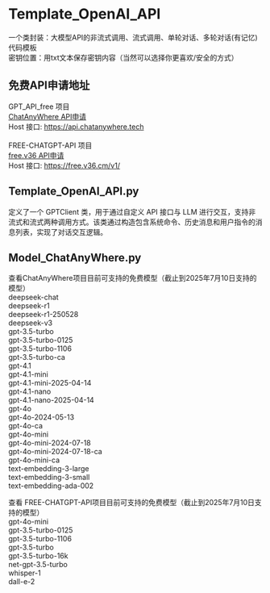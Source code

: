 # Template_OpenAI_API
一个类封装：大模型API的非流式调用、流式调用、单轮对话、多轮对话(有记忆)代码模板<br>
密钥位置：用txt文本保存密钥内容（当然可以选择你更喜欢/安全的方式）

## 免费API申请地址
GPT_API_free 项目 <br>
[ChatAnyWhere API申请](https://api.chatanywhere.org/v1/oauth/free/render)<br>
Host 接口: https://api.chatanywhere.tech <br>
<br>
FREE-CHATGPT-API 项目 <br>
[free.v36 API申请](https://free.v36.cm/oauth/github)<br>
Host 接口: https://free.v36.cm/v1/<br>

## Template_OpenAI_API.py
定义了一个 GPTClient 类，用于通过自定义 API 接口与 LLM 进行交互，支持非流式和流式两种调用方式。该类通过构造包含系统命令、历史消息和用户指令的消息列表，实现了对话交互逻辑。

## Model_ChatAnyWhere.py
查看ChatAnyWhere项目目前可支持的免费模型（截止到2025年7月10日支持的模型）<br>
deepseek-chat<br>
deepseek-r1<br>
deepseek-r1-250528<br>
deepseek-v3<br>
gpt-3.5-turbo<br>
gpt-3.5-turbo-0125<br>
gpt-3.5-turbo-1106<br>
gpt-3.5-turbo-ca<br>
gpt-4.1<br>
gpt-4.1-mini<br>
gpt-4.1-mini-2025-04-14<br>
gpt-4.1-nano<br>
gpt-4.1-nano-2025-04-14<br>
gpt-4o<br>
gpt-4o-2024-05-13<br>
gpt-4o-ca<br>
gpt-4o-mini<br>
gpt-4o-mini-2024-07-18<br>
gpt-4o-mini-2024-07-18-ca<br>
gpt-4o-mini-ca<br>
text-embedding-3-large<br>
text-embedding-3-small<br>
text-embedding-ada-002<br>

查看 FREE-CHATGPT-API项目目前可支持的免费模型（截止到2025年7月10日支持的模型）<br>
gpt-4o-mini<br>
gpt-3.5-turbo-0125<br>
gpt-3.5-turbo-1106<br>
gpt-3.5-turbo<br>
gpt-3.5-turbo-16k<br>
net-gpt-3.5-turbo<br>
whisper-1<br>
dall-e-2<br>
